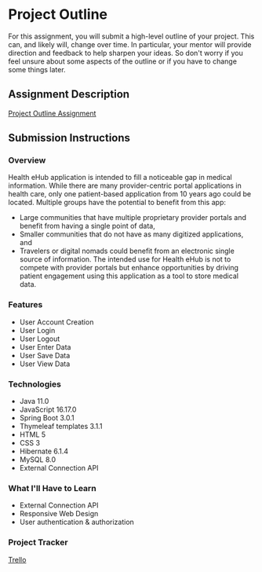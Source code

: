 # Project Outline
For this assignment, you will submit a high-level outline of your project. This can, and likely will, change over time. In particular, your mentor will provide direction and feedback to help sharpen your ideas. So don't worry if you feel unsure about some aspects of the outline or if you have to change some things later.

## Assignment Description
[Project Outline Assignment](https://education.launchcode.org/liftoff/modules/assignments/project-outline)

## Submission Instructions

### Overview
Health eHub application is intended to fill a noticeable gap in medical information. While there are many provider-centric portal applications in health care, only one patient-based application from 10 years ago could be located. Multiple groups have the potential to benefit from this app:

- Large communities that have multiple proprietary provider portals and benefit from having a single point of data,
- Smaller communities that do not have as many digitized applications, and
- Travelers or digital nomads could benefit from an electronic single source of information.
The intended use for Health eHub is not to compete with provider portals but enhance opportunities by driving patient engagement using this application as a tool to store medical data.
### Features
- User Account Creation
- User Login
- User Logout
- User Enter Data
- User Save Data
- User View Data
### Technologies
- Java 11.0
- JavaScript 16.17.0
- Spring Boot 3.0.1
- Thymeleaf templates 3.1.1
- HTML 5
- CSS 3
- Hibernate 6.1.4
- MySQL 8.0
- External Connection API
### What I'll Have to Learn
- External Connection API
- Responsive Web Design
- User authentication & authorization
### Project Tracker
[Trello](https://trello.com/b/fjtRsSmY/liftoff)